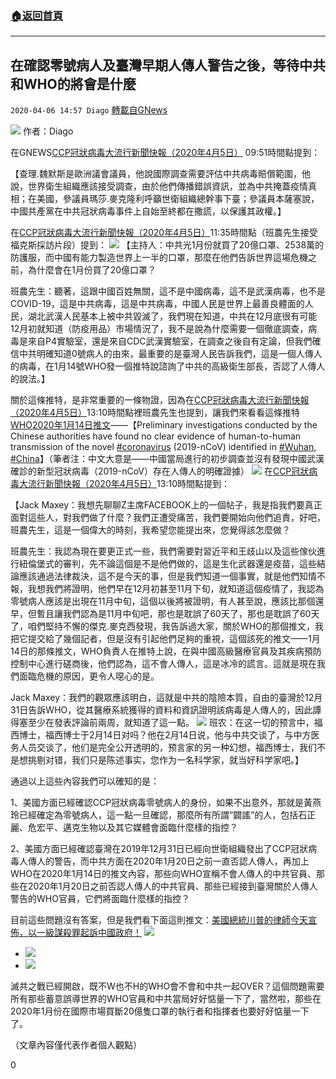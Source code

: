 ###  [:house:返回首頁](https://github.com/ourhimalayas/txt)
---

## 在確認零號病人及臺灣早期人傳人警告之後，等待中共和WHO的將會是什麼
`2020-04-06 14:57 Diago` [轉載自GNews](https://gnews.org/zh-hant/164084/)

![](https://s3-ap-northeast-1.amazonaws.com/news.guo.offload.media/wp-content/uploads/2020/04/06142905/WhatsApp-Image-2020-04-07-at-2.05.59-AM-1.jpeg)
作者：Diago

在GNEWS[CCP冠狀病毒大流行新聞快報（2020年4月5日）](https://livestream.com/accounts/27235681/events/8197481/videos/204140404) 09:51時間點提到：

【查理.魏默斯是歐洲議會議員，他說國際調查需要評估中共病毒賠償範圍，他說，世界衛生組織應該接受調查，由於他們傳播錯誤資訊，並為中共掩蓋疫情真相；在美國，參議員瑪莎.麥克隆利呼籲世衛組織總幹事下臺；參議員本薩塞說，中國共產黨在中共冠狀病毒事件上自始至終都在撒謊，以保護其政權。】

在[CCP冠狀病毒大流行新聞快報（2020年4月5日）](https://livestream.com/accounts/27235681/events/8197481/videos/204140404)11:35時間點（班農先生接受福克斯採訪片段）提到：
![](https://s3-ap-northeast-1.amazonaws.com/news.guo.offload.media/wp-content/uploads/2020/04/06145500/maxresdefault-4.jpg)
【主持人：中共光1月份就買了20億口罩、2538萬的防護服，而中國有能力製造世界上一半的口罩，那麼在他們告訴世界這場危機之前，為什麼會在1月份買了20億口罩？

班農先生：聽著，這跟中國百姓無關，這不是中國病毒，這不是武漢病毒，也不是COVID-19，這是中共病毒，這是中共病毒，中國人民是世界上最善良體面的人民，湖北武漢人民基本上被中共毀滅了，我們現在知道，中共在12月底很有可能12月初就知道（防疫用品）市場情況了，我不是說為什麼需要一個徹底調查，病毒是來自P4實驗室，還是來自CDC武漢實驗室，在調查之後自有定論，但我們確信中共明確知道0號病人的由來，最重要的是臺灣人民告訴我們，這是一個人傳人的病毒，在1月14號WHO發一個推特說諮詢了中共的高級衛生部長，否認了人傳人的說法。】

關於這條推特，是非常重要的一條物證，因為在[CCP冠狀病毒大流行新聞快報（2020年4月5日）](https://livestream.com/accounts/27235681/events/8197481/videos/204140404)13:10時間點裡班農先生也提到，讓我們來看看這條推特[WHO2020年1月14日推文](https://twitter.com/who/status/1217043229427761152)——【Preliminary investigations conducted by the Chinese authorities have found no clear evidence of human-to-human transmission of the novel [#coronavirus](https://twitter.com/hashtag/coronavirus?src=hashtag_click) (2019-nCoV) identified in [#Wuhan](https://twitter.com/hashtag/Wuhan?src=hashtag_click), [#China](https://twitter.com/hashtag/China?src=hashtag_click)】（筆者注：中文大意是——中國當局進行的初步調查並沒有發現中國武漢確診的新型冠狀病毒（2019-nCoV）存在人傳人的明確證據）
![](https://s3-ap-northeast-1.amazonaws.com/news.guo.offload.media/wp-content/uploads/2020/04/06143109/WhatsApp-Image-2020-04-07-at-2.08.24-AM-1.jpeg)
在[CCP冠狀病毒大流行新聞快報（2020年4月5日）](https://livestream.com/accounts/27235681/events/8197481/videos/204140404)13:10時間點提到：

【Jack Maxey：我想先聊聊Z主席FACEBOOK上的一個帖子，我是指我們要真正面對這些人，對我們做了什麼？我們正遭受痛苦，我們要開始向他們追責，好吧，班農先生，這是一個偉大的時刻，我希望您能提出來，您覺得該怎麼做？

班農先生：我認為現在要更正式一些，我們需要對習近平和王歧山以及這些傢伙進行紐倫堡式的審判，先不論這個是不是他們做的，這是生化武器還是疫苗，這些結論應該通過法律裁決，這不是今天的事，但是我們知道一個事實，就是他們知情不報，我想我們將證明，他們早在12月初甚至11月下旬，就知道這個疫情了，我認為零號病人應該是出現在11月中旬，這個以後將被證明，有人甚至說，應該比那個還早，但暫且讓我們認為是11月中旬吧，那也是耽誤了60天了，那也是耽誤了60天了，咱們堅持不懈的傑克.麥克西發現，我告訴過大家，關於WHO的那個推文，我把它提交給了幾個記者，但是沒有引起他們足夠的重視，這個該死的推文——1月14日的那條推文，WHO負責人在推特上說，在與中國高級醫療官員及其疾病預防控制中心進行磋商後，他們認為，這不會人傳人，這是冰冷的謊言。這就是現在我們面臨危機的原因，更令人噁心的是。

Jack Maxey：我們的觀眾應該明白，這就是中共的陰險本質，自由的臺灣於12月31日告訴WHO，從其醫療系統獲得的資料和資訊證明該病毒是人傳人的，因此譚得塞至少在發表評論前兩周，就知道了這一點。
![](https://s3-ap-northeast-1.amazonaws.com/news.guo.offload.media/wp-content/uploads/2020/04/06143117/5b68ea7d12-2.jpg)
班农：在这一切的预言中，福西博士，福西博士于2月14日对吗？他在2月14日说，他与中共交谈了，与中方医务人员交谈了，他们是完全公开透明的，预言家的另一种幻想，福西博士，我们不是想挑剔对错，我们只是陈述事实，您作为一名科学家，就当好科学家吧。】

通過以上這些內容我們可以確知的是：

1、美國方面已經確認CCP冠狀病毒零號病人的身份，如果不出意外，那就是黃燕玲已經確定為零號病人，這一點一旦確認，那麼所有所謂“闢謠”的人，包括石正麗、危宏平、邁克生物以及其它媒體會面臨什麼樣的指控？

2、美國方面已經確認臺灣在2019年12月31日已經向世衛組織發出了CCP冠狀病毒人傳人的警告，而中共方面在2020年1月20日之前一直否認人傳人，再加上WHO在2020年1月14日的推文內容，那些向WHO宣稱不會人傳人的中共官員、那些在2020年1月20日之前否認人傳人的中共官員、那些已經接到臺灣關於人傳人警告的WHO官員，它們將面臨什麼樣的指控？

目前這些問題沒有答案，但是我們看下面這則推文：[美國總統川普的律師今天宣佈，以一級謀殺罪起訴中國政府！](https://twitter.com/pekzgoxmvxpppgb/status/1246969866734776321?s=21)
![](https://s3-ap-northeast-1.amazonaws.com/news.guo.offload.media/wp-content/uploads/2020/04/06143103/WhatsApp-Image-2020-04-07-at-2.08.55-AM-1.jpeg)
- ![](https://s3-ap-northeast-1.amazonaws.com/news.guo.offload.media/wp-content/uploads/2020/04/06143719/EU4gKIVXgAMuggg-4.png)
- ![](https://s3-ap-northeast-1.amazonaws.com/news.guo.offload.media/wp-content/uploads/2020/04/06143611/EU4gNdMXsAAhLlF-4.png)


滅共之戰已經開啟，既不W也不H的WHO會不會和中共一起OVER？這個問題需要所有那些蓄意誤導世界的WHO官員和中共當局好好惦量一下了，當然啦，那些在2020年1月份在國際市場買斷20億隻口罩的執行者和指揮者也要好好惦量一下了。

（文章內容僅代表作者個人觀點）

0
